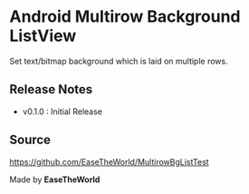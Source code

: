 Android Multirow Background ListView
====================================

Set text/bitmap background which is laid on multiple rows.

Release Notes
-------------
- v0.1.0 : Initial Release

Source
------
https://github.com/EaseTheWorld/MultirowBgListTest

Made by **EaseTheWorld**